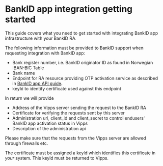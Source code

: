 # BankID app integration getting started
This guide covers what you need to get started with integrating BankID app infrastructure with your BankID RA.

The following information must be provided to BankID support when requesting integration with BankID app:
* Bank register number, i.e. BankID originator ID as found in Norwegian IBAN-BIC Table
* Bank name
* Endpoint for RA resource providing OTP activation service as described in [BankID app API guide](https://github.com/vippsas/bankid-app-api/blob/master/bankid-app-api.md).
* keyId to identify certificate used against this endpoint 

In return we will provide 
* Address of the Vipps server sending the request to the BankID RA 
* Certificate for verifying the requests sent by this server
* Administration url, client_id and client_secret to control endusers' BankID app activation status in Vipps 
* Description of the administration api

Please make sure that the requests from the Vipps server are allowed through firewalls etc. 

The certificate must be assigned a keyId which identifies this certificate in _your_ system. This keyId must be returned to Vipps.


[comment]: # (Heter det vipps support eller BankID support ?? )
 
[comment]: # (Lage sak for generelle header navn ?? )

[comment]: # (url for bapp admin snitt og client id+secret ?? )
